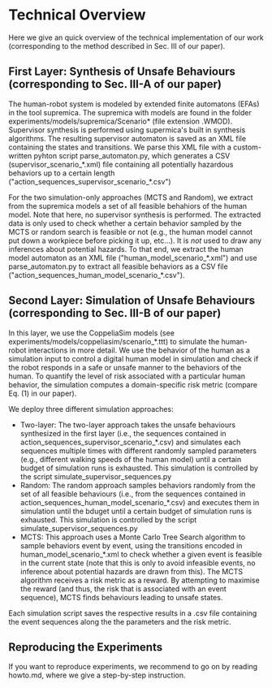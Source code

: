 # Technical Overview
Here we give an quick overview of the technical implementation of our work (corresponding to the method described in Sec. III of our paper).

## First Layer: Synthesis of Unsafe Behaviours (corresponding to Sec. III-A of our paper)

The human-robot system is modeled by extended finite automatons (EFAs) in the tool supremica. The supremica with models are found in the folder
experiments/models/supremica/Scenario* (file extension .WMOD). Supervisor synthesis is performed using supermica's built in synthesis algorithms.
The resulting supervisor automaton is saved as an XML file containing the states and transitions. We parse this XML file with a custom-written pyhton
script parse_automaton.py, which generates a CSV (supervisor_scenario_\*.xml) file containing all potentially hazardous behaviors up to a certain length ("action_sequences_supervisor_scenario_\*.csv")

For the two simulation-only approaches (MCTS and Random), we extract from the supremica models a set of all feasible behahiors of the human model. Note that here,
no supervisor synthesis is performed. The extracted data is only used to check whether a certain behavior sampled by the MCTS or random search is feasible or not (e.g., the human model cannot
put down a workpiece before picking it up, etc...). It is *not* used to draw any inferences about potential hazards.
To that end, we extract the human model automaton as an XML file ("human_model_scenario_\*.xml") and use parse_automaton.py to extract all feasible behaviors as a CSV file ("action_sequences_human_model_scenario_\*.csv").

## Second Layer: Simulation of Unsafe Behaviours (corresponding to Sec. III-B of our paper)

In this layer, we use the CoppeliaSim models (see experiments/models/coppeliasim/scenario_\*.ttt) to simulate the human-robot interactions in more detail. We use the behavior of the human as a simulation input to control a digital human model in simulation and check if the robot responds in a safe or unsafe manner to the behaviors of the human. To quantify the level of risk associated with a particular human behavior, the simulation computes a domain-specific risk metric (compare Eq. (1) in our paper).

We deploy three different simulation approaches:
- Two-layer: The two-layer approach takes the unsafe behaviours synthesized in the first layer (i.e., the sequences contained in action_sequences_supervisor_scenario_\*.csv) and simulates each sequences multiple times with different randomly sampled parameters (e.g., different walking speeds of the human model) until a certain budget of simulation runs is exhausted. This simulation is controlled by the script simulate_supervisor_sequences.py
- Random: The random approach samples behaviors randomly from the set of all feasible behaviours (i.e., from the sequences contained in action_sequences_human_model_scenario_\*.csv) and executes them in simulation until the bduget until a certain budget of simulation runs is exhausted. This simulation is controlled by the script simulate_supervisor_sequences.py
- MCTS: This approach uses a Monte Carlo Tree Search algorithm to sample behaviors event by event, using the transitions encoded in human_model_scenario_\*.xml to check whether a given event is feasible in the current state (note that this is only to avoid infeasible events, no inference about potential hazards are drawn from this). The MCTS algorithm receives a risk metric as a reward. By attempting to maximise the reward (and thus, the risk that is associated with an event sequence), MCTS finds behaviours leading to unsafe states.

Each simulation script saves the respective results in a .csv file containing the event sequences along the the parameters and the risk metric.


## Reproducing the Experiments
If you want to reproduce experiments, we recommend to go on by reading howto.md, where we give a step-by-step instruction.
